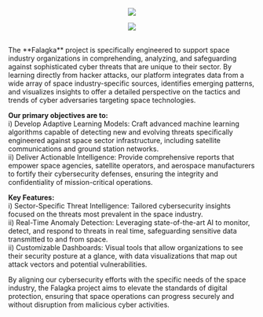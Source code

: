<p align="center">
   <img src="https://skillicons.dev/icons?i=nextjs,graphql,typescript,html,css,tailwind" /><br>
</p>
<p align="center">
    <img src="https://skillicons.dev/icons?i=python,r,flask,tensorflow,scikitlearn,mysql,mongodb,redis" /><br>
</p>
<br>
The **Falagka** project is specifically engineered to support space industry organizations in comprehending, analyzing, and safeguarding against sophisticated cyber threats that are unique to their sector. By learning directly from hacker attacks, our platform integrates data from a wide array of space industry-specific sources, identifies emerging patterns, and visualizes insights to offer a detailed perspective on the tactics and trends of cyber adversaries targeting space technologies.

**Our primary objectives are to:**<br>
i) Develop Adaptive Learning Models: Craft advanced machine learning algorithms capable of detecting new and evolving threats specifically engineered against space sector infrastructure, including satellite communications and ground station networks.<br>
ii) Deliver Actionable Intelligence: Provide comprehensive reports that empower space agencies, satellite operators, and aerospace manufacturers to fortify their cybersecurity defenses, ensuring the integrity and confidentiality of mission-critical operations.<br>

**Key Features:**<br>
i) Sector-Specific Threat Intelligence: Tailored cybersecurity insights focused on the threats most prevalent in the space industry.<br>
ii) Real-Time Anomaly Detection: Leveraging state-of-the-art AI to monitor, detect, and respond to threats in real time, safeguarding sensitive data transmitted to and from space.<br>
ii) Customizable Dashboards: Visual tools that allow organizations to see their security posture at a glance, with data visualizations that map out attack vectors and potential vulnerabilities.<br>

By aligning our cybersecurity efforts with the specific needs of the space industry, the Falagka project aims to elevate the standards of digital protection, ensuring that space operations can progress securely and without disruption from malicious cyber activities.









